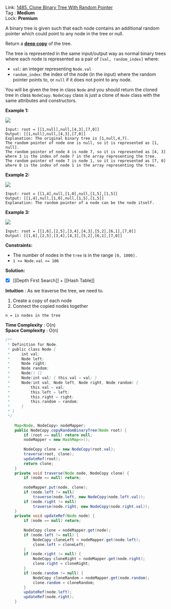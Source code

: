 Link: [1485. Clone Binary Tree With Random Pointer](https://leetcode.com/problems/clone-binary-tree-with-random-pointer/) <br>
Tag : **Medium**<br>
Lock: **Premium**

A binary tree is given such that each node contains an additional random pointer which could point to any node in the tree or null.

Return a [**deep copy**](https://en.wikipedia.org/wiki/Object_copying#Deep_copy) of the tree.

The tree is represented in the same input/output way as normal binary trees where each node is represented as a pair of `[val, random_index]` where:

-   `val`: an integer representing `Node.val`
-   `random_index`: the index of the node (in the input) where the random pointer points to, or `null` if it does not point to any node.

You will be given the tree in class `Node` and you should return the cloned tree in class `NodeCopy`. `NodeCopy` class is just a clone of `Node` class with the same attributes and constructors.

**Example 1:**

![](https://assets.leetcode.com/uploads/2020/06/17/clone_1.png)
```
Input: root = [[1,null],null,[4,3],[7,0]]
Output: [[1,null],null,[4,3],[7,0]]
Explanation: The original binary tree is [1,null,4,7].
The random pointer of node one is null, so it is represented as [1, null].
The random pointer of node 4 is node 7, so it is represented as [4, 3] where 3 is the index of node 7 in the array representing the tree.
The random pointer of node 7 is node 1, so it is represented as [7, 0] where 0 is the index of node 1 in the array representing the tree.
```

**Example 2:**

![](https://assets.leetcode.com/uploads/2020/06/17/clone_2.png)
```
Input: root = [[1,4],null,[1,0],null,[1,5],[1,5]]
Output: [[1,4],null,[1,0],null,[1,5],[1,5]]
Explanation: The random pointer of a node can be the node itself.
```

**Example 3:**

![](https://assets.leetcode.com/uploads/2020/06/17/clone_3.png)
```
Input: root = [[1,6],[2,5],[3,4],[4,3],[5,2],[6,1],[7,0]]
Output: [[1,6],[2,5],[3,4],[4,3],[5,2],[6,1],[7,0]]

```

**Constraints:**
-   The number of nodes in the `tree` is in the range `[0, 1000].`
-   `1 <= Node.val <= 106`

**Solution:**

- [x] [[Depth First Search]] + [[Hash Table]]

**Intuition** :
As we traverse the tree, we need to.
1.  Create a copy of each node
2.  Connect the copied nodes together

```
n = is nodes in the tree
```
**Time Complexity** : O(n)<br>
**Space Complexity** : O(n)

```java
/**
 * Definition for Node.
 * public class Node {
 *     int val;
 *     Node left;
 *     Node right;
 *     Node random;
 *     Node() {}
 *     Node(int val) { this.val = val; }
 *     Node(int val, Node left, Node right, Node random) {
 *         this.val = val;
 *         this.left = left;
 *         this.right = right;
 *         this.random = random;
 *     }
 * }
 */
 
    Map<Node, NodeCopy> nodeMapper;
    public NodeCopy copyRandomBinaryTree(Node root) {
        if (root == null) return null;
        nodeMapper = new HashMap<>();
        
        NodeCopy clone = new NodeCopy(root.val);
        traverse(root, clone);
        updateRef(root);
        return clone;
    }
    private void traverse(Node node, NodeCopy clone) {
        if (node == null) return;
        
        nodeMapper.put(node, clone);
        if (node.left != null)
            traverse(node.left, new NodeCopy(node.left.val));
        if (node.right != null)
            traverse(node.right, new NodeCopy(node.right.val));
    }
    private void updateRef(Node node) {
        if (node == null) return;
        
        NodeCopy clone = nodeMapper.get(node);
        if (node.left != null) {
            NodeCopy cloneLeft = nodeMapper.get(node.left);
            clone.left = cloneLeft;
        }
        if (node.right != null) {
            NodeCopy cloneRight = nodeMapper.get(node.right);
            clone.right = cloneRight;
        }
        if (node.random != null) {
            NodeCopy cloneRandom = nodeMapper.get(node.random);
            clone.random = cloneRandom;
        }
        updateRef(node.left);
        updateRef(node.right);
    }
```
